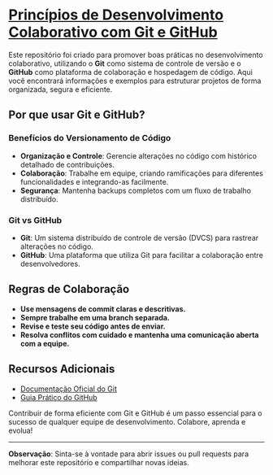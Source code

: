 # [Princípios de Desenvolvimento Colaborativo com Git e GitHub](https://github.com/felipefsfreire/git-course/blob/master/git_b%C3%A1sico)

Este repositório foi criado para promover boas práticas no desenvolvimento colaborativo, utilizando o **Git** como sistema de controle de versão e o **GitHub** como plataforma de colaboração e hospedagem de código. Aqui você encontrará informações e exemplos para estruturar projetos de forma organizada, segura e eficiente.  

## Por que usar Git e GitHub?  

### **Benefícios do Versionamento de Código**  
- **Organização e Controle**: Gerencie alterações no código com histórico detalhado de contribuições.  
- **Colaboração**: Trabalhe em equipe, criando ramificações para diferentes funcionalidades e integrando-as facilmente.  
- **Segurança**: Mantenha backups completos com um fluxo de trabalho distribuído.  

### **Git vs GitHub**  
- **Git**: Um sistema distribuído de controle de versão (DVCS) para rastrear alterações no código.  
- **GitHub**: Uma plataforma que utiliza Git para facilitar a colaboração entre desenvolvedores.  

## Regras de Colaboração  

- **Use mensagens de commit claras e descritivas.**  
- **Sempre trabalhe em uma branch separada.**  
- **Revise e teste seu código antes de enviar.**  
- **Resolva conflitos com cuidado e mantenha uma comunicação aberta com a equipe.**  

## Recursos Adicionais  

- [Documentação Oficial do Git](https://git-scm.com/doc)  
- [Guia Prático do GitHub](https://docs.github.com/)  

Contribuir de forma eficiente com Git e GitHub é um passo essencial para o sucesso de qualquer equipe de desenvolvimento. Colabore, aprenda e evolua!  

---  

**Observação**: Sinta-se à vontade para abrir issues ou pull requests para melhorar este repositório e compartilhar novas ideias.

